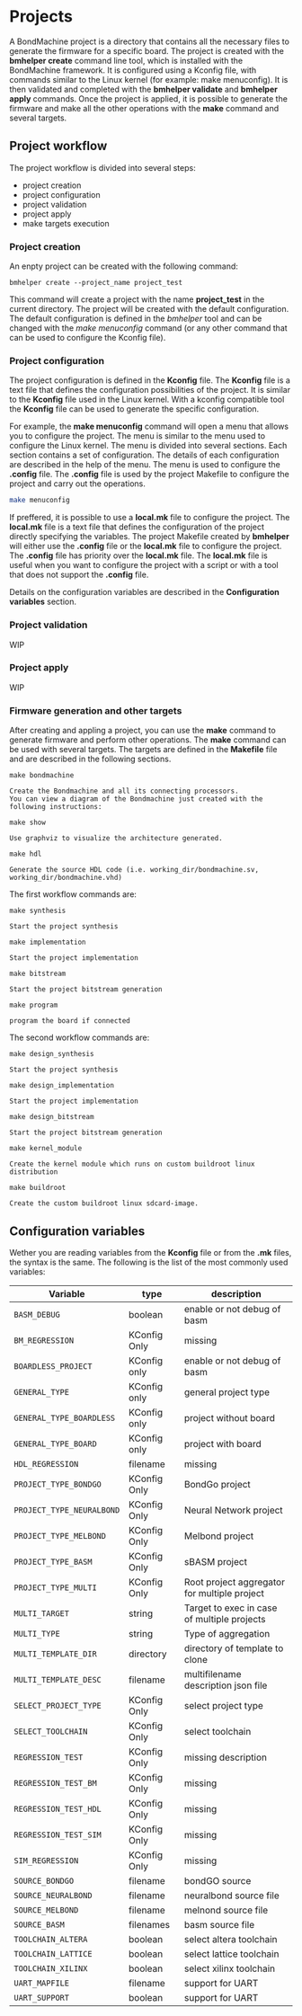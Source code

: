 # Projects

A BondMachine project is a directory that contains all the necessary files to generate the firmware for a specific board.
The project is created with the **bmhelper create** command line tool, which is installed with the BondMachine framework. It is configured using a Kconfig file, with commands similar to the Linux kernel (for example: make menuconfig). It is then validated and completed with the **bmhelper validate** and **bmhelper apply** commands.
Once the project is applied, it is possible to generate the firmware and make all the other operations with the **make** command and several targets.

## Project workflow

The project workflow is divided into several steps:
- project creation
- project configuration
- project validation
- project apply
- make targets execution

### Project creation

An enpty project can be created with the following command:

```
bmhelper create --project_name project_test
```

This command will create a project with the name **project_test** in the current directory. The project will be created with the default configuration. The default configuration is defined in the *bmhelper* tool and can be changed with the *make menuconfig* command (or any other command that can be used to configure the Kconfig file).

### Project configuration

The project configuration is defined in the **Kconfig** file. The **Kconfig** file is a text file that defines the configuration possibilities of the project. It is similar to the **Kconfig** file used in the Linux kernel. With a kconfig compatible tool the **Kconfig** file can be used to generate the specific configuration.

For example, the **make menuconfig** command will open a menu that allows you to configure the project. The menu is similar to the menu used to configure the Linux kernel. The menu is divided into several sections. Each section contains a set of configuration. The details of each configuration are described in the help of the menu. The menu is used to configure the **.config** file. The **.config** file is used by the project Makefile to configure the project and carry out the operations. 

```bash
make menuconfig
```

If preffered, it is possible to use a **local.mk** file to configure the project. The **local.mk** file is a text file that defines the configuration of the project directly specifying the variables. The project Makefile created by **bmhelper** will either use the **.config** file or the **local.mk** file to configure the project. The **.config** file has priority over the **local.mk** file. The **local.mk** file is useful when you want to configure the project with a script or with a tool that does not support the **.config** file.

Details on the configuration variables are described in the **Configuration variables** section.

### Project validation

WIP

### Project apply

WIP

### Firmware generation and other targets

After creating and appling a project, you can use the **make** command to generate firmware and perform other operations. The **make** command can be used with several targets. The targets are defined in the **Makefile** file and are described in the following sections.

```
make bondmachine

Create the Bondmachine and all its connecting processors.
You can view a diagram of the Bondmachine just created with the following instructions:
```

```
make show

Use graphviz to visualize the architecture generated. 
```

```
make hdl

Generate the source HDL code (i.e. working_dir/bondmachine.sv, working_dir/bondmachine.vhd)
```

The first workflow commands are:

```
make synthesis

Start the project synthesis
```

```
make implementation

Start the project implementation
```

```
make bitstream

Start the project bitstream generation
```

```
make program

program the board if connected
```

The second workflow commands are:

```
make design_synthesis

Start the project synthesis
```

```
make design_implementation

Start the project implementation
```

```
make design_bitstream

Start the project bitstream generation
```

```
make kernel_module

Create the kernel module which runs on custom buildroot linux distribution
```

```
make buildroot

Create the custom buildroot linux sdcard-image.
```

## Configuration variables

Wether you are reading variables from the **Kconfig** file or from the **.mk** files, the syntax is the same. The following is the list of the most commonly used variables:


| Variable              | type          | description       |
| --------             | --------      | --------          |
| `BASM_DEBUG`                | boolean     | enable or not debug of basm   |
| `BM_REGRESSION`              | KConfig Only      | missing  |
| `BOARDLESS_PROJECT`                | KConfig only     | enable or not debug of basm   |
| `GENERAL_TYPE`             | KConfig only        | general project type                  |
| `GENERAL_TYPE_BOARDLESS`    |  KConfig only       | project without board                 |
| `GENERAL_TYPE_BOARD`        |  KConfig only       | project with board                    |
| `HDL_REGRESSION`              | filename      | missing  |
| `PROJECT_TYPE_BONDGO`       |  KConfig Only       | BondGo project                        |
| `PROJECT_TYPE_NEURALBOND`   |  KConfig Only       | Neural Network project                |
| `PROJECT_TYPE_MELBOND`      |  KConfig Only       | Melbond project                       |
| `PROJECT_TYPE_BASM`         |  KConfig Only       | sBASM project                         |
| `PROJECT_TYPE_MULTI`       |  KConfig Only     | Root project aggregator for multiple project                      |
| `MULTI_TARGET`       |  string     | Target to exec in case of multiple projects                       |
| `MULTI_TYPE`       |  string       | Type of aggregation                       |
| `MULTI_TEMPLATE_DIR`       |  directory       | directory of template to clone                       |
| `MULTI_TEMPLATE_DESC`       |  filename       | multifilename description json file                      |
| `SELECT_PROJECT_TYPE`       |  KConfig Only       | select project type                   |
| `SELECT_TOOLCHAIN`       |  KConfig Only       | select toolchain                   |
| `REGRESSION_TEST`              | KConfig Only      | missing description  |
| `REGRESSION_TEST_BM`              | KConfig Only      | missing  |
| `REGRESSION_TEST_HDL`              | KConfig Only      | missing  |
| `REGRESSION_TEST_SIM`              | KConfig Only      | missing  |
| `SIM_REGRESSION`              | KConfig Only      | missing  |
| `SOURCE_BONDGO`       | filename     | bondGO source         |
| `SOURCE_NEURALBOND`            | filename     | neuralbond source file          |
| `SOURCE_MELBOND`            | filename     | melnond source file          |
| `SOURCE_BASM`            | filenames     | basm source file          |
| `TOOLCHAIN_ALTERA`            | boolean     | select altera toolchain          |
| `TOOLCHAIN_LATTICE`            | boolean     | select lattice toolchain          |
| `TOOLCHAIN_XILINX`            | boolean     | select xilinx toolchain          |
| `UART_MAPFILE`            | filename     | support for UART          |
| `UART_SUPPORT`            | boolean     | support for UART          |


